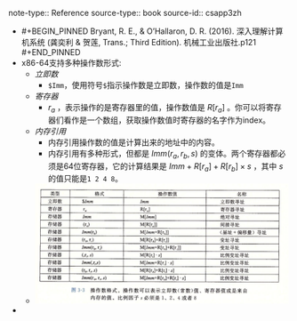 note-type:: Reference
source-type:: book
source-id:: csapp3zh

- #+BEGIN_PINNED
  Bryant, R. E., & O’Hallaron, D. R. (2016). 深入理解计算机系统 (龚奕利 & 贺莲, Trans.; Third Edition). 机械工业出版社.p121
  #+END_PINNED
- x86-64支持多种操作数形式:
	- *立即数*
		- `$Imm`，使用符号`$`指示操作数是立即数，操作数的值是`Imm`
	- *寄存器*
		- $r_a$ ，表示操作的是寄存器里的值，操作数值是 $R[r_a]$ 。你可以将寄存器们看作是一个数组，获取操作数值时寄存器的名字作为index。
	- *内存引用*
		- 内存引用操作数的值是计算出来的地址中的内容。
		- 内存引用有多种形式，但都是 $Imm(r_a, r_b, s)$ 的变体。两个寄存器都必须是64位寄存器，它的计算结果是 $Imm + R[r_a] + R[r_b] \times s$ ，其中 $s$ 的值只能是`1 2 4 8`。
	- ![image.png](../assets/image_1666078651093_0.png)
-